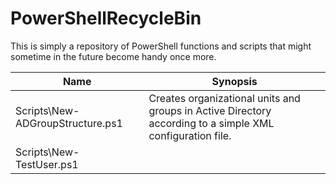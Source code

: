 PowerShellRecycleBin
====================

This is simply a repository of PowerShell functions and scripts that might sometime
in the future become handy once more.

Name                             | Synopsis                                                                                                 
-------------------------------- | ---------------------------------------------------------------------------------------------------------
Scripts\New-ADGroupStructure.ps1 | Creates organizational units and groups in Active Directory according to a simple XML configuration file.
Scripts\New-TestUser.ps1         |                                                                                                          

